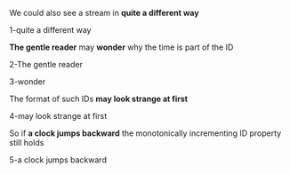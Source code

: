 We could also see a stream in **quite a different way**

1-quite a different way

**The gentle reader** may **wonder** why the time is part of the ID

2-The gentle reader

3-wonder

The format of such IDs **may look strange at first**

4-may look strange at first

So if **a clock jumps backward** the monotonically incrementing ID property still holds

5-a clock jumps backward




